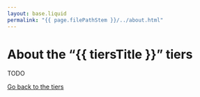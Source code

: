 ```yaml
---
layout: base.liquid
permalink: "{{ page.filePathStem }}/../about.html"
---
```

# About the “{{ tiersTitle }}” tiers

TODO

[Go back to the tiers](./)


